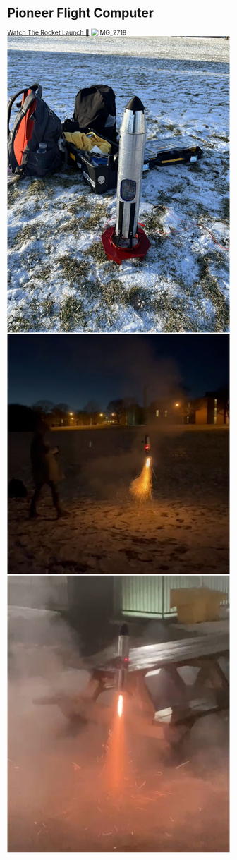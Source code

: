 # Pioneer Flight Computer
[Watch The Rocket Launch 🚀](https://github.com/wilsonchenghy/Pioneer_Flight_Computer/blob/main/assets/Rocket_Launch.mov)
![IMG_2718](https://github.com/user-attachments/assets/736416be-c94d-4f24-be09-d7a5e66bf9f8)
![](https://github.com/wilsonchenghy/Pioneer_Flight_Computer/blob/main/assets/Pioneer.jpg)
![](https://github.com/wilsonchenghy/Pioneer_Flight_Computer/blob/main/assets/Pioneer2.jpg)
![](https://github.com/wilsonchenghy/Pioneer_Flight_Computer/blob/main/assets/Pioneer3.jpg)
